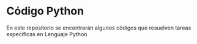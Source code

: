 # Código Python

En este repositorio se encontrarán algunos códigos que resuelven tareas específicas en Lenguaje Python